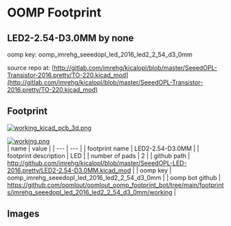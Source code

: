 # OOMP Footprint  
## LED2-2.54-D3.0MM  by none  
  
oomp key: oomp_imrehg_seeedopl_led_2016_led2_2_54_d3_0mm  
  
source repo at: [http://gitlab.com/imrehg/kicalopl/blob/master/SeeedOPL-Transistor-2016.pretty/TO-220.kicad_mod](http://gitlab.com/imrehg/kicalopl/blob/master/SeeedOPL-Transistor-2016.pretty/TO-220.kicad_mod)  
## Footprint  
  
[![working_kicad_pcb_3d.png](working_kicad_pcb_3d_600.png)](working_kicad_pcb_3d.png)  
  
[![working.png](working_600.png)](working.png)  
| name | value | 
| --- | --- | 
| footprint name | LED2-2.54-D3.0MM | 
| footprint description | LED | 
| number of pads | 2 | 
| github path | http://github.com/imrehg/kicalopl/blob/master/SeeedOPL-LED-2016.pretty/LED2-2.54-D3.0MM.kicad_mod | 
| oomp key | oomp_imrehg_seeedopl_led_2016_led2_2_54_d3_0mm | 
| oomp bot github | https://github.com/oomlout/oomlout_oomp_footprint_bot/tree/main/footprints/imrehg_seeedopl_led_2016_led2_2_54_d3_0mm/working | 
## Images  
